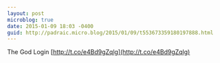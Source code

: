 ```yaml
---
layout: post
microblog: true
date: 2015-01-09 18:03 -0400
guid: http://padraic.micro.blog/2015/01/09/t553673359180197888.html
---
```

The God Login [http://t.co/e4Bd9gZqlg](http://t.co/e4Bd9gZqlg)
